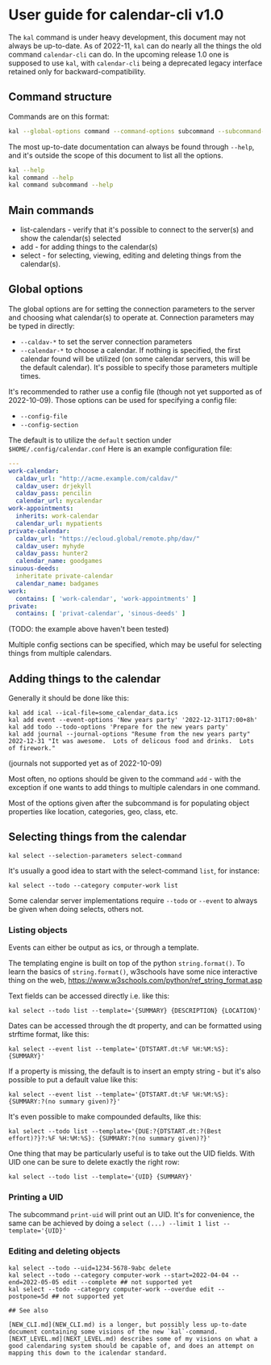 # User guide for calendar-cli v1.0

The `kal` command is under heavy development, this document may not always be up-to-date.  As of 2022-11, `kal` can do nearly all the things the old command `calendar-cli` can do.  In the upcoming release 1.0 one is supposed to use `kal`, with `calendar-cli` being a deprecated legacy interface retained only for backward-compatibility.

## Command structure

Commands are on this format:

```bash
kal --global-options command --command-options subcommand --subcommand-options
```

The most up-to-date documentation can always be found through `--help`, and it's outside the scope of this document to list all the options.

```bash
kal --help
kal command --help
kal command subcommand --help
```

## Main commands

* list-calendars - verify that it's possible to connect to the server(s) and show the calendar(s) selected
* add - for adding things to the calendar(s)
* select - for selecting, viewing, editing and deleting things from the calendar(s).

## Global options

The global options are for setting the connection parameters to the server and choosing what calendar(s) to operate at.  Connection parameters may be typed in directly:

* `--caldav-*` to set the server connection parameters
* `--calendar-*` to choose a calendar.  If nothing is specified, the first calendar found will be utilized (on some calendar servers, this will be the default calendar).  It's possible to specify those parameters multiple times.

It's recommended to rather use a config file (though not yet supported as of 2022-10-09).  Those options can be used for specifying a config file:

* `--config-file`
* `--config-section`

The default is to utilize the `default` section under `$HOME/.config/calendar.conf`  Here is an example configuration file:

```yaml
---
work-calendar:
  caldav_url: "http://acme.example.com/caldav/"
  caldav_user: drjekyll
  caldav_pass: pencilin
  calendar_url: mycalendar
work-appointments:
  inherits: work-calendar
  calendar_url: mypatients
private-calendar:
  caldav_url: "https://ecloud.global/remote.php/dav/"
  caldav_user: myhyde
  caldav_pass: hunter2
  calendar_name: goodgames
sinuous-deeds:
  inheritate private-calendar
  calendar_name: badgames
work:
  contains: [ 'work-calendar', 'work-appointments' ]
private:
  contains: [ 'privat-calendar', 'sinous-deeds' ]
```

(TODO: the example above haven't been tested)

Multiple config sections can be specified, which may be useful for selecting things from multiple calendars.

## Adding things to the calendar

Generally it should be done like this:

```
kal add ical --ical-file=some_calendar_data.ics
kal add event --event-options 'New years party' '2022-12-31T17:00+8h'
kal add todo --todo-options 'Prepare for the new years party'
kal add journal --journal-options "Resume from the new years party" 2022-12-31 "It was awesome.  Lots of delicous food and drinks.  Lots of firework."
```

(journals not supported yet as of 2022-10-09)

Most often, no options should be given to the command `add` - with the exception if one wants to add things to multiple calendars in one command.

Most of the options given after the subcommand is for populating object properties like location, categories, geo, class, etc.

## Selecting things from the calendar

```
kal select --selection-parameters select-command
```

It's usually a good idea to start with the select-command `list`, for instance:

```
kal select --todo --category computer-work list
```

Some calendar server implementations require  `--todo` or `--event` to always be given when doing selects, others not.

### Listing objects

Events can either be output as ics, or through a template.

The templating engine is built on top of the python `string.format()`.  To learn the basics of `string.format()`, w3schools have some nice interactive thing on the web, https://www.w3schools.com/python/ref_string_format.asp

Text fields can be accessed directly i.e. like this:

```
kal select --todo list --template='{SUMMARY} {DESCRIPTION} {LOCATION}'
```

Dates can be accessed through the dt property, and can be formatted using strftime format, like this:

```
kal select --event list --template='{DTSTART.dt:%F %H:%M:%S}: {SUMMARY}'
```

If a property is missing, the default is to insert an empty string - but it's also possible to put a default value like this:

```
kal select --event list --template='{DTSTART.dt:%F %H:%M:%S}: {SUMMARY:?(no summary given)?}'
```

It's even possible to make compounded defaults, like this:

```
kal select --todo list --template='{DUE:?{DTSTART.dt:?(Best effort)?}?:%F %H:%M:%S}: {SUMMARY:?(no summary given)?}'
```

One thing that may be particularly useful is to take out the UID fields.  With UID one can be sure to delete exactly the right row:

```
kal select --todo list --template='{UID} {SUMMARY}'
```

### Printing a UID

The subcommand `print-uid` will print out an UID.  It's for convenience, the same can be achieved by doing a `select (...) --limit 1 list --template='{UID}'`

### Editing and deleting objects

```
kal select --todo --uid=1234-5678-9abc delete
kal select --todo --category computer-work --start=2022-04-04 --end=2022-05-05 edit --complete ## not supported yet
kal select --todo --category computer-work --overdue edit --postpone=5d ## not supported yet

## See also

[NEW_CLI.md](NEW_CLI.md) is a longer, but possibly less up-to-date document containing some visions of the new `kal`-command.
[NEXT_LEVEL.md](NEXT_LEVEL.md) describes some of my visions on what a good calendaring system should be capable of, and does an attempt on mapping this down to the icalendar standard.
